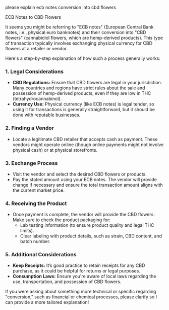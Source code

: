 please explain ecb notes conversion into cbd flowers

ECB Notes to CBD Flowers

It seems you might be referring to "ECB notes" (European Central Bank notes, i.e., physical euro banknotes) and their conversion into "CBD flowers" (cannabidiol flowers, which are hemp-derived products). This type of transaction typically involves exchanging physical currency for CBD flowers at a retailer or vendor.

Here's a step-by-step explanation of how such a process generally works:

### 1. **Legal Considerations**
   - **CBD Regulations:** Ensure that CBD flowers are legal in your jurisdiction. Many countries and regions have strict rules about the sale and possession of hemp-derived products, even if they are low in THC (tetrahydrocannabinol).
   - **Currency Use:** Physical currency (like ECB notes) is legal tender, so using it for transactions is generally straightforward, but it should be done with reputable businesses.

### 2. **Finding a Vendor**
   - Locate a legitimate CBD retailer that accepts cash as payment. These vendors might operate online (though online payments might not involve physical cash) or at physical storefronts.

### 3. **Exchange Process**
   - Visit the vendor and select the desired CBD flowers or products.
   - Pay the stated amount using your ECB notes. The vendor will provide change if necessary and ensure the total transaction amount aligns with the current market price.

### 4. **Receiving the Product**
   - Once payment is complete, the vendor will provide the CBD flowers. Make sure to check the product packaging for:
     - Lab testing information (to ensure product quality and legal THC limits).
     - Clear labeling with product details, such as strain, CBD content, and batch number.

### 5. **Additional Considerations**
   - **Keep Receipts:** It’s good practice to retain receipts for any CBD purchase, as it could be helpful for returns or legal purposes.
   - **Consumption Laws:** Ensure you're aware of local laws regarding the use, transportation, and possession of CBD flowers.

If you were asking about something more technical or specific regarding "conversion," such as financial or chemical processes, please clarify so I can provide a more tailored explanation!
